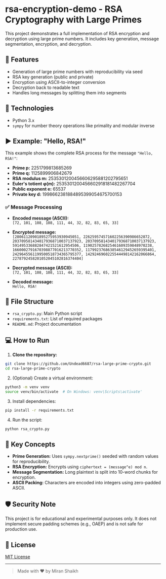 # rsa-encryption-demo - RSA Cryptography with Large Primes

This project demonstrates a full implementation of RSA encryption and decryption using large prime numbers. It includes key generation, message segmentation, encryption, and decryption.

## 📌 Features

- Generation of large prime numbers with reproducibility via seed
- RSA key generation (public and private)
- Encryption using ASCII-to-integer conversion
- Decryption back to readable text
- Handles long messages by splitting them into segments

## 🔧 Technologies

- Python 3.x
- `sympy` for number theory operations like primality and modular inverse

## ▶️ Example: "Hello, RSA!"

This example shows the complete RSA process for the message `"Hello, RSA!"`:

- **Prime p:** 2251799813685269  
- **Prime q:** 1125899906842679  
- **RSA modulus m:** 2535301200456606295881202795651  
- **Euler's totient φ(m):** 2535301200456602918181482267704  
- **Public exponent e:** 65537  
- **Private key d:** 1998662381884895399054675700153  

### ✅ Message Processing

- **Encoded message (ASCII):**  
  `[72, 101, 108, 108, 111, 44, 32, 82, 83, 65, 33]`

- **Encrypted message:**  
  `[28061120901895275953930945051, 226259574571602256390986652872, 2037095814340179368710037137923, 2037095814340179368710037137923, 591495336882847421521612954506, 1190257826825461609359848970238, 1660002791670398877016213770352, 1179923768638546129452659395401, 2429645561199500518734365795377, 1429246960225544498142162066864, 2278792458201052045102816374404]`

- **Decrypted message (ASCII):**  
  `[72, 101, 108, 108, 111, 44, 32, 82, 83, 65, 33]`

- **Decoded message:**  
  `Hello, RSA!`

## 📂 File Structure

- `rsa_crypto.py`: Main Python script
- `requirements.txt`: List of required packages
- `README.md`: Project documentation

## 💻 How to Run

1. **Clone the repository:**
```bash
git clone https://github.com/Undead6687/rsa-large-prime-crypto.git
cd rsa-large-prime-crypto
```

2. (Optional) Create a virtual environment:
```bash
python3 -m venv venv
source venv/bin/activate  # On Windows: venv\Scripts\activate'
```

3. Install dependencies:
```bash
pip install -r requirements.txt
```

4. Run the script:
```bash
python rsa_crypto.py
```

## 🧠 Key Concepts

- **Prime Generation:** Uses `sympy.nextprime()` seeded with random values for reproducibility.
- **RSA Encryption:** Encrypts using `ciphertext = (message^e) mod n`.
- **Message Segmentation:** Long plaintext is split into 10-word chunks for encryption.
- **ASCII Packing:** Characters are encoded into integers using zero-padded ASCII.

## 🛡 Security Note

This project is for educational and experimental purposes only. It does not implement secure padding schemes (e.g., OAEP) and is not safe for production use.

## 📜 License

[MIT License](https://choosealicense.com/licenses/mit/)

---

> Made with ❤️ by Miran Shaikh
